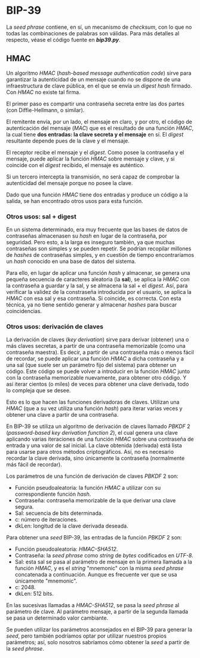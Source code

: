 # BIP-39

La *seed phrase* contiene, en sí, un mecanismo de *checksum*, con lo que no todas las combinaciones de palabras son válidas. Para más detalles al respecto, véase el código fuente en ***bip39.py***.

## HMAC

Un algoritmo *HMAC* (*hash-based message authentication code*) sirve para garantizar la autenticidad de un mensaje cuando no se dispone de una infraestructura de clave pública, en el que se envía un *digest hash* firmado. Con *HMAC* no existe tal firma.

El primer paso es compartir una contraseña secreta entre las dos partes (con Diffie-Hellmann, o similar).

El remitente envía, por un lado, el mensaje en claro, y por otro, el código de autenticación del mensaje (*MAC*) que es el resultado de una función *HMAC*, la cual tiene **dos entradas: la clave secreta y el mensaje** en sí. El *digest* resultante depende pues de la clave y el mensaje.

El receptor recibe el mensaje y el *digest*. Como posee la contraseña y el mensaje, puede aplicar la función *HMAC* sobre mensaje y clave, y si coincide con el *digest* recibido, el mensaje es auténtico.

Si un tercero intercepta la transmisión, no será capaz de comprobar la autenticidad del mensaje porque no posee la clave.

Dado que una función *HMAC* tiene dos entradas y produce un código a la salida, se han encontrado otros usos para esta función.

### Otros usos: sal + digest

En un sistema determinado, era muy frecuente que las bases de datos de contraseñas almacenasen su *hash* en lugar de la contraseña, por seguridad. Pero esto, a la larga es inseguro también, ya que muchas contraseñas son simples y se pueden repetir. Se podrían recopilar millones de *hashes* de contraseñas simples, y en cuestión de tiempo encontraríamos un *hash* conocido en una base de datos del sistema.

Para ello, en lugar de aplicar una función *hash* y almacenar, se genera una pequeña secuencia de caracteres aleatoria (la **sal**), se aplica la *HMAC* con la contraseña a guardar y la sal, y se almacena la sal + el *digest*. Así, para verificar la validez de la constraseña introducida por el usuario, se aplica la *HMAC* con esa sal y esa contraseña. Si coincide, es correcta. Con esta técnica, ya no tiene sentido generar y almacenar *hashes* para buscar coincidencias.

### Otros usos: derivación de claves

La derivación de claves (*key derivation*) sirve para derivar (obtener) una o más claves secretas, a partir de una contraseña memorizable (como una contraseña maestra). Es decir, a partir de una contraseña más o menos fácil de recordar, se puede aplicar una función *HMAC* a dicha contraseña y a una sal (que suele ser un parámetro fijo del sistema) para obtener un código. Este código se puede volver a introducir en la función *HMAC* junto con la contraseña memorizable nuevamente, para obtener otro código. Y así iterar cientos (o miles) de veces para obtener una clave derivada, todo lo compleja que se desee.

Esto es lo que hacen las funciones derivadoras de claves. Utilizan una *HMAC* (que a su vez utiliza una función *hash*) para iterar varias veces y obtener una clave a partir de una contraseña.

En BIP-39 se utiliza un algoritmo de derivación de claves llamado *PBKDF* 2 (*password-based key derivation function 2*), el cual genera una clave aplicando varias iteraciones de una función *HMAC* sobre una contraseña de entrada y una valor de sal inicial. La clave obtenida (derivada) está lista para usarse para otros métodos criptográficos. Así, no es necesario recordar la clave derivada, sino únicamente la contraseña (normalmente más fácil de recordar).

Los parámetros de una función de derivación de claves *PBKDF* 2 son:

- Función pseudoaleatoria: la función *HMAC* a utilizar con su correspondiente función *hash*.
- Contraseña: contraseña memorizable de la que derivar una clave segura.
- Sal: secuencia de bits determinada.
- c: número de iteraciones.
- dkLen: longitud de la clave derivada deseada.

Para obtener una *seed* BIP-39, las entradas de la función *PBKDF* 2 son:

- Función pseudoaleatoria: *HMAC-SHA512*.
- Contraseña: la *seed phrase* como *string* de *bytes* codificados en *UTF-8*.
- Sal: esta sal se pasa al parámetro de mensaje en la primera llamada a la función *HMAC*, y es el *string* "mnemonic" con la misma *seed phrase* concatenada a continuación. Aunque es frecuente ver que se usa únicamente "mnemonic".
- c: 2048.
- dkLen: 512 bits.

En las sucesivas llamadas a *HMAC-SHA512*, se pasa la *seed phrase* al parámetro de clave. Al parámetro mensaje, a partir de la segunda llamada se pasa un determinado valor cambiante.

Se pueden utilizar los parámetros aconsejados en el BIP-39 para generar la *seed*, pero también podríamos optar por utilizar nuestros propios parámetros; así, solo nosotros sabríamos cómo obtener la *seed* a partir de la *seed phrase*.
